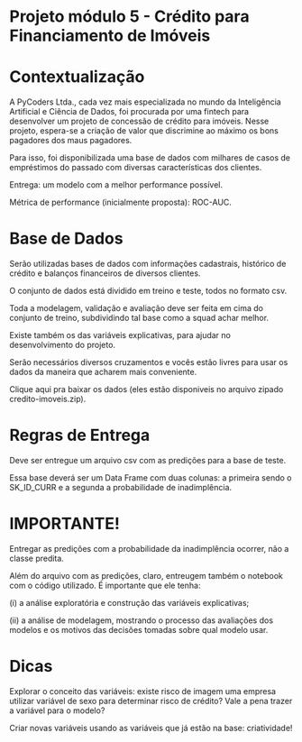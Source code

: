 # Projeto módulo 5 - Crédito para Financiamento de Imóveis

# Contextualização
A PyCoders Ltda., cada vez mais especializada no mundo da Inteligência Artificial e Ciência de Dados, foi procurada por uma fintech para desenvolver um projeto de concessão de crédito para imóveis. Nesse projeto, espera-se a criação de valor que discrimine ao máximo os bons pagadores dos maus pagadores.

Para isso, foi disponibilizada uma base de dados com milhares de casos de empréstimos do passado com diversas características dos clientes.

Entrega: um modelo com a melhor performance possível.

Métrica de performance (inicialmente proposta): ROC-AUC.

# Base de Dados
Serão utilizadas bases de dados com informações cadastrais, histórico de crédito e balanços financeiros de diversos clientes.

O conjunto de dados está dividido em treino e teste, todos no formato csv.

Toda a modelagem, validação e avaliação deve ser feita em cima do conjunto de treino, subdividindo tal base como a squad achar melhor.

Existe também os das variáveis explicativas, para ajudar no desenvolvimento do projeto.

Serão necessários diversos cruzamentos e vocês estão livres para usar os dados da maneira que acharem mais conveniente.

Clique aqui pra baixar os dados (eles estão disponiveis no arquivo zipado credito-imoveis.zip).

# Regras de Entrega
Deve ser entregue um arquivo csv com as predições para a base de teste.

Essa base deverá ser um Data Frame com duas colunas: a primeira sendo o SK_ID_CURR e a segunda a probabilidade de inadimplência.

# IMPORTANTE!
Entregar as predições com a probabilidade da inadimplência ocorrer, não a classe predita.

Além do arquivo com as predições, claro, entreugem também o notebook com o código utilizado. É importante que ele tenha:

(i) a análise exploratória e construção das variáveis explicativas;

(ii) a análise de modelagem, mostrando o processo das avaliações dos modelos e os motivos das decisões tomadas sobre qual modelo usar.

# Dicas
Explorar o conceito das variáveis: existe risco de imagem uma empresa utilizar variável de sexo para determinar risco de crédito? Vale a pena trazer a variável para o modelo?

Criar novas variáveis usando as variáveis que já estão na base: criatividade!

